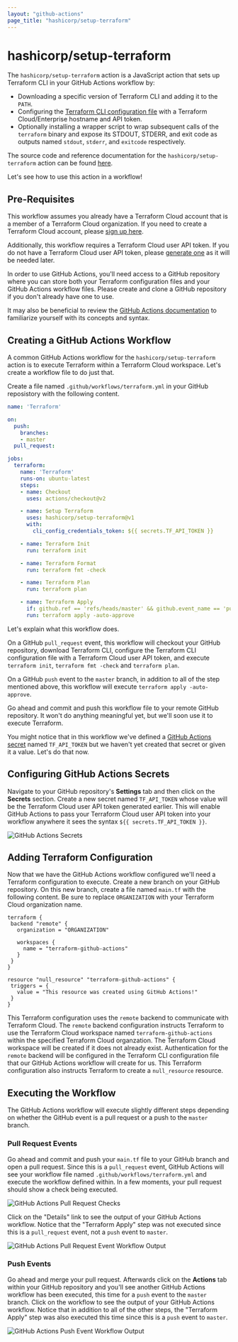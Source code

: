 ```yaml
---
layout: "github-actions"
page_title: "hashicorp/setup-terraform"
---
```


# hashicorp/setup-terraform

The `hashicorp/setup-terraform` action is a JavaScript action that sets up Terraform CLI in your GitHub Actions workflow by:

* Downloading a specific version of Terraform CLI and adding it to the `PATH`.
* Configuring the [Terraform CLI configuration file](/docs/commands/cli-config.html) with a Terraform Cloud/Enterprise hostname and API token.
* Optionally installing a wrapper script to wrap subsequent calls of the `terraform` binary and expose its STDOUT, STDERR, and exit code as outputs named `stdout`, `stderr`, and `exitcode` respectively.

The source code and reference documentation for the `hashicorp/setup-terraform` action can be found [here](https://github.com/hashicorp/setup-terraform).

Let's see how to use this action in a workflow!

## Pre-Requisites

This workflow assumes you already have a Terraform Cloud account that is a member of a Terraform Cloud organization. If you need to create a Terraform Cloud account, please [sign up here](https://app.terraform.io/signup/account).

Additionally, this workflow requires a Terraform Cloud user API token. If you do not have a Terraform Cloud user API token, please [generate one](/docs/cloud/users-teams-organizations/api-tokens.html#user-api-tokens) as it will be needed later.

In order to use GitHub Actions, you'll need access to a GitHub repository where you can store both your Terraform configuration files and your GitHub Actions workflow files. Please create and clone a GitHub repository if you don't already have one to use.

It may also be beneficial to review the [GitHub Actions documentation](https://help.github.com/en/actions) to familiarize yourself with its concepts and syntax.

## Creating a GitHub Actions Workflow

A common GitHub Actions workflow for the `hashicorp/setup-terraform` action is to execute Terraform within a Terraform Cloud workspace. Let's create a workflow file to do just that.

Create a file named `.github/workflows/terraform.yml` in your GitHub reposistory with the following content.

```yaml
name: 'Terraform'

on:
  push:
    branches:
    - master
  pull_request:

jobs:
  terraform:
    name: 'Terraform'
    runs-on: ubuntu-latest
    steps:
    - name: Checkout
      uses: actions/checkout@v2

    - name: Setup Terraform
      uses: hashicorp/setup-terraform@v1
      with:
        cli_config_credentials_token: ${{ secrets.TF_API_TOKEN }}

    - name: Terraform Init
      run: terraform init

    - name: Terraform Format
      run: terraform fmt -check

    - name: Terraform Plan
      run: terraform plan

    - name: Terraform Apply
      if: github.ref == 'refs/heads/master' && github.event_name == 'push'
      run: terraform apply -auto-approve
```

Let's explain what this workflow does.

On a GitHub `pull_request` event, this workflow will checkout your GitHub repository, download Terraform CLI, configure the Terraform CLI configuration file with a Terraform Cloud user API token, and execute `terraform init`, `terraform fmt -check` and `terraform plan`.

On a GitHub `push` event to the `master` branch, in addition to all of the step mentioned above, this workflow will execute `terraform apply -auto-approve`.

Go ahead and commit and push this workflow file to your remote GitHub repository. It won't do anything meaningful yet, but we'll soon use it to execute Terraform.

You might notice that in this workflow we've defined a [GitHub Actions secret](https://help.github.com/en/actions/configuring-and-managing-workflows/creating-) named `TF_API_TOKEN` but we haven't yet created that secret or given it a value. Let's do that now.

## Configuring GitHub Actions Secrets

Navigate to your GitHub repository's **Settings** tab and then click on the **Secrets** section. Create a new secret named `TF_API_TOKEN` whose value will be the Terraform Cloud user API token generated earlier. This will enable GitHub Actions to pass your Terraform Cloud user API token into your workflow anywhere it sees the syntax `${{ secrets.TF_API_TOKEN }}`.

![GitHub Actions Secrets](/docs/github-actions/images/setup-terraform/secrets.png)

## Adding Terraform Configuration

Now that we have the GitHub Actions workflow configured we'll need a Terraform configuration to execute. Create a new branch on your GitHub repository. On this new branch, create a file named `main.tf` with the following content. Be sure to replace `ORGANIZATION` with your Terraform Cloud organization name.

```
terraform {
 backend "remote" {
   organization = "ORGANIZATION"

   workspaces {
     name = "terraform-github-actions"
   }
 }
}

resource "null_resource" "terraform-github-actions" {
 triggers = {
   value = "This resource was created using GitHub Actions!"
 }
}
```

This Terraform configuration uses the `remote` backend to communicate with Terraform Cloud. The `remote` backend configuration instructs Terraform to use the Terraform Cloud workspace named `terraform-github-actions` within the specified Terraform Cloud organzation. The Terraform Cloud workspace will be created if it does not already exist. Authentication for the `remote` backend will be configured in the Terraform CLI configuration file that our GitHub Actions workflow will create for us. This Terraform configuration also instructs Terraform to create a `null_resource` resource.

## Executing the Workflow

The GitHub Actions workflow will execute slightly different steps depending on whether the GitHub event is a pull request or a push to the `master` branch.

### Pull Request Events

Go ahead and commit and push your `main.tf` file to your GitHub branch and open a pull request. Since this is a `pull_request` event, GitHub Actions will see your workflow file named `.github/workflows/terraform.yml` and execute the workflow defined within. In a few moments, your pull request should show a check being executed.

![GitHub Actions Pull Request Checks](/docs/github-actions/images/setup-terraform/pull-request-checks.png)

Click on the "Details" link to see the output of your GitHub Actions workflow. Notice that the "Terraform Apply" step was not executed since this is a `pull_request` event, not a `push` event to `master`.

![GitHub Actions Pull Request Event Workflow Output](/docs/github-actions/images/setup-terraform/pull-request-output.png)

### Push Events

Go ahead and merge your pull request. Afterwards click on the **Actions** tab within your GitHub repository and you'll see another GitHub Actions workflow has been executed, this time for a `push` event to the `master` branch. Click on the workflow to see the output of your GitHub Actions workflow. Notice that in addition to all of the other steps, the "Terraform Apply" step was also executed this time since this is a `push` event to `master`.

![GitHub Actions Push Event Workflow Output](/docs/github-actions/images/setup-terraform/push-output.png)
